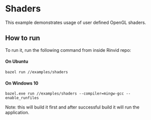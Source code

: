 # Shaders

This example demonstrates usage of user defined OpenGL shaders.

## How to run

To run it, run the following command from inside Rinvid repo:

#### On Ubuntu

    bazel run //examples/shaders

#### On Windows 10

    bazel.exe run //examples/shaders --compiler=mingw-gcc --enable_runfiles  

Note: this will build it first and after successful build it will run the application.

